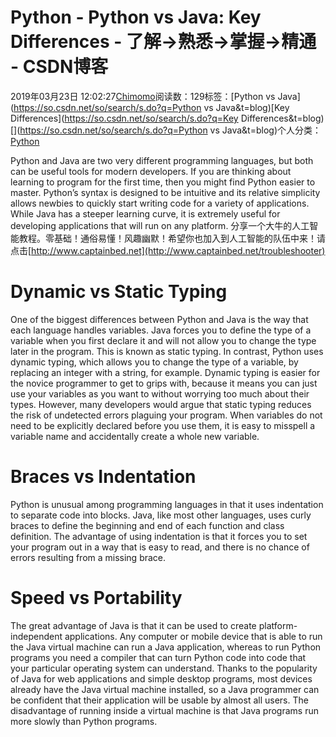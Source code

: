 
# Python - Python vs Java: Key Differences - 了解→熟悉→掌握→精通 - CSDN博客


2019年03月23日 12:02:27[Chimomo](https://me.csdn.net/chimomo)阅读数：129标签：[Python vs Java](https://so.csdn.net/so/search/s.do?q=Python vs Java&t=blog)[Key Differences](https://so.csdn.net/so/search/s.do?q=Key Differences&t=blog)[](https://so.csdn.net/so/search/s.do?q=Python vs Java&t=blog)个人分类：[Python](https://blog.csdn.net/chimomo/article/category/2749683)



Python and Java are two very different programming languages, but both can be useful tools for modern developers. If you are thinking about learning to program for the first time, then you might find Python easier to master. Python’s syntax is designed to be intuitive and its relative simplicity allows newbies to quickly start writing code for a variety of applications. While Java has a steeper learning curve, it is extremely useful for developing applications that will run on any platform.
分享一个大牛的人工智能教程。零基础！通俗易懂！风趣幽默！希望你也加入到人工智能的队伍中来！请点击[http://www.captainbed.net](http://www.captainbed.net/troubleshooter)
# Dynamic vs Static Typing
One of the biggest differences between Python and Java is the way that each language handles variables. Java forces you to define the type of a variable when you first declare it and will not allow you to change the type later in the program. This is known as static typing. In contrast, Python uses dynamic typing, which allows you to change the type of a variable, by replacing an integer with a string, for example.
Dynamic typing is easier for the novice programmer to get to grips with, because it means you can just use your variables as you want to without worrying too much about their types. However, many developers would argue that static typing reduces the risk of undetected errors plaguing your program. When variables do not need to be explicitly declared before you use them, it is easy to misspell a variable name and accidentally create a whole new variable.
# Braces vs Indentation
Python is unusual among programming languages in that it uses indentation to separate code into blocks. Java, like most other languages, uses curly braces to define the beginning and end of each function and class definition. The advantage of using indentation is that it forces you to set your program out in a way that is easy to read, and there is no chance of errors resulting from a missing brace.
# Speed vs Portability
The great advantage of Java is that it can be used to create platform-independent applications. Any computer or mobile device that is able to run the Java virtual machine can run a Java application, whereas to run Python programs you need a compiler that can turn Python code into code that your particular operating system can understand. Thanks to the popularity of Java for web applications and simple desktop programs, most devices already have the Java virtual machine installed, so a Java programmer can be confident that their application will be usable by almost all users. The disadvantage of running inside a virtual machine is that Java programs run more slowly than Python programs.

